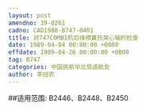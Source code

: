 ```yaml
---
layout: post
amendno: 39-0261
cadno: CAD1988-B747-04R1
title: 对747COMBI机后缘襟翼托架心轴的检查
date: 1989-04-04 00:00:00 +0800
effdate: 1989-04-26 00:00:00 +0800
tag: B747
categories: 中国民航华北局适航处
author: 李经农
---
```


##适用范围:
B2446、B2448、B2450

